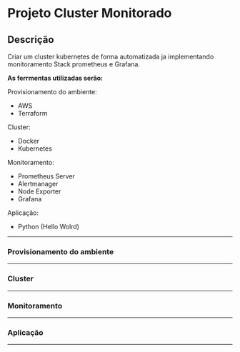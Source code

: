 # Projeto Cluster Monitorado

## Descrição

Criar um cluster kubernetes de forma automatizada ja implementando monitoramento Stack prometheus e Grafana.

**As ferrmentas utilizadas serão:** 

Provisionamento do ambiente: 
* AWS
* Terraform

Cluster:
* Docker
* Kubernetes

Monitoramento: 
* Prometheus Server
* Alertmanager
* Node Exporter
* Grafana

Aplicação:
* Python (Hello Wolrd)

---

### Provisionamento do ambiente

---

### Cluster

---

### Monitoramento

---

### Aplicação

---
